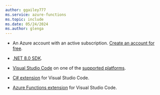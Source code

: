 ```yaml
---
author: ggailey777
ms.service: azure-functions
ms.topic: include
ms.date: 05/24/2024
ms.author: glenga
---
```


+ An Azure account with an active subscription. [Create an account for free](https://azure.microsoft.com/pricing/purchase-options/azure-account?cid=msft_learn).

+ [.NET 8.0 SDK](https://dotnet.microsoft.com/download/dotnet/8.0).

+ [Visual Studio Code](https://code.visualstudio.com/) on one of the [supported platforms](https://code.visualstudio.com/docs/supporting/requirements#_platforms).

+ [C# extension](https://marketplace.visualstudio.com/items?itemName=ms-dotnettools.csharp) for Visual Studio Code.  

+ [Azure Functions extension](https://marketplace.visualstudio.com/items?itemName=ms-azuretools.vscode-azurefunctions) for Visual Studio Code. 
